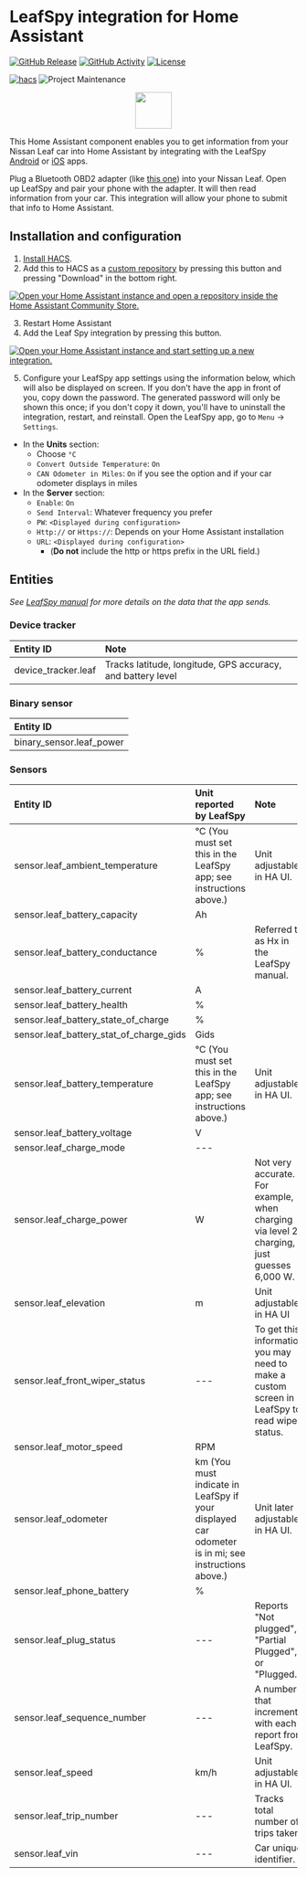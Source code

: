 # LeafSpy integration for Home Assistant

[![GitHub Release][releases-shield]][releases]
[![GitHub Activity][commits-shield]][commits]
[![License][license-shield]](LICENSE)

[![hacs][hacsbadge]][hacs]
![Project Maintenance][maintenance-shield]

<p align="center"><img src="leafspy.png" width="64"></p>

This Home Assistant component enables you to get information from your Nissan Leaf car into Home Assistant by integrating with the LeafSpy [Android](https://play.google.com/store/apps/details?id=com.Turbo3.Leaf_Spy_Pro&hl=en_US) or [iOS](https://apps.apple.com/us/app/leafspy-pro/id967376861) apps.

Plug a Bluetooth OBD2 adapter (like [this one](https://www.amazon.com/gp/product/B0755N61PW/ref=ppx_yo_dt_b_search_asin_title?ie=UTF8&psc=1)) into your Nissan Leaf. Open up LeafSpy and pair your phone with the adapter. It will then read information from your car. This integration will allow your phone to submit that info to Home Assistant.

## Installation and configuration

1. [Install HACS](https://www.hacs.xyz/docs/use/configuration/basic/).
2. Add this to HACS as a [custom repository](https://hacs.xyz/docs/faq/custom_repositories/) by pressing this button and pressing "Download" in the bottom right.

[![Open your Home Assistant instance and open a repository inside the Home Assistant Community Store.](https://my.home-assistant.io/badges/hacs_repository.svg)](https://my.home-assistant.io/redirect/hacs_repository/?owner=jesserockz&repository=ha-leafspy&category=integration)

3. Restart Home Assistant
4. Add the Leaf Spy integration by pressing this button.

[![Open your Home Assistant instance and start setting up a new integration.](https://my.home-assistant.io/badges/config_flow_start.svg)](https://my.home-assistant.io/redirect/config_flow_start/?domain=leafspy)
  
5. Configure your LeafSpy app settings using the information below, which will also be displayed on screen. If you don't have the app in front of you, copy down the password. The generated password will only be shown this once; if you don't copy it down, you'll have to uninstall the integration, restart, and reinstall. Open the LeafSpy app, go to `Menu` -> `Settings`.
- In the **Units** section:
  - Choose `°C`
  - `Convert Outside Temperature`: `On`
  - `CAN Odometer in Miles`: `On` if you see the option and if your car odometer displays in miles
- In the **Server** section:
  - `Enable`: `On`
  - `Send Interval`: Whatever frequency you prefer
  - `PW`: `<Displayed during configuration>`
  - `Http://` or `Https://`: Depends on your Home Assistant installation
  - `URL`: `<Displayed during configuration>`
    - (**Do not** include the http or https prefix in the URL field.)

## Entities
_See [LeafSpy manual](https://leafspy.com/wp-content/uploads/2024/04/LeafSpy-Help-1.5.0.pdf#page=70) for more details on the data that the app sends._

### Device tracker
| Entity ID | Note |
| :-- | :-- |
| device_tracker.leaf | Tracks latitude, longitude, GPS accuracy, and battery level |

### Binary sensor
| Entity ID |
| :-- |
| binary_sensor.leaf_power |

### Sensors
| Entity ID | Unit reported by LeafSpy | Note |
| :-- | :-- | :-- |
| sensor.leaf_ambient_temperature | °C (You must set this in the LeafSpy app; see instructions above.) | Unit adjustable in HA UI. |
| sensor.leaf_battery_capacity | Ah | |
| sensor.leaf_battery_conductance | % | Referred to as Hx in the LeafSpy manual. |
| sensor.leaf_battery_current | A | |
| sensor.leaf_battery_health | % | | 
| sensor.leaf_battery_state_of_charge | % | |
| sensor.leaf_battery_stat_of_charge_gids |  Gids | |
| sensor.leaf_battery_temperature | °C (You must set this in the LeafSpy app; see instructions above.) | Unit adjustable in HA UI. |
| sensor.leaf_battery_voltage | V | |
| sensor.leaf_charge_mode | --- | |
| sensor.leaf_charge_power | W | Not very accurate. For example, when charging via level 2 charging, it just guesses 6,000 W. |
| sensor.leaf_elevation | m | Unit adjustable in HA UI |
| sensor.leaf_front_wiper_status | --- | To get this information you may need to make a custom screen in LeafSpy to read wiper status. |
| sensor.leaf_motor_speed | RPM | |
| sensor.leaf_odometer | km (You must indicate in LeafSpy if your displayed car odometer is in mi; see instructions above.) | Unit later adjustable in HA UI. |
| sensor.leaf_phone_battery | % | |
| sensor.leaf_plug_status | --- | Reports "Not plugged", "Partial Plugged", or "Plugged." |
| sensor.leaf_sequence_number | --- | A number that increments with each report from LeafSpy. |
| sensor.leaf_speed | km/h | Unit adjustable in HA UI. |
| sensor.leaf_trip_number | --- | Tracks total number of trips taken. |
| sensor.leaf_vin | ---  | Car unique identifier. | 


[commits-shield]: https://img.shields.io/github/commit-activity/y/jesserockz/ha-leafspy.svg?style=for-the-badge
[commits]: https://github.com/jesserockz/ha-leafspy/commits/main
[hacs]: https://github.com/custom-components/hacs
[hacsbadge]: https://img.shields.io/badge/HACS-Custom-orange.svg?style=for-the-badge
[license-shield]: https://img.shields.io/github/license/jesserockz/ha-leafspy.svg?style=for-the-badge
[maintenance-shield]: https://img.shields.io/badge/maintainer-Will%20Adler%20%40wtadler-blue.svg?style=for-the-badge
[releases-shield]: https://img.shields.io/github/release/jesserockz/ha-leafspy.svg?style=for-the-badge
[releases]: https://github.com/jesserockz/ha-leafspy/releases
